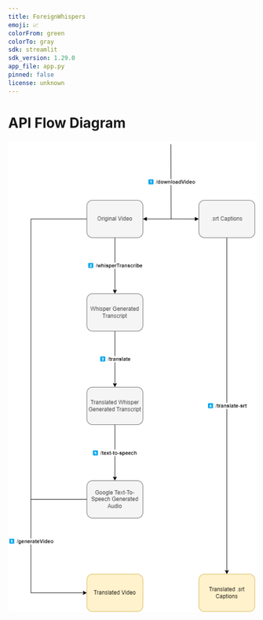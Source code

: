 ```yaml
---
title: ForeignWhispers
emoji: 📈
colorFrom: green
colorTo: gray
sdk: streamlit
sdk_version: 1.29.0
app_file: app.py
pinned: false
license: unknown
---
```


# API Flow Diagram
![API Flow Diagram](images/backendFlowDiagram.png)
